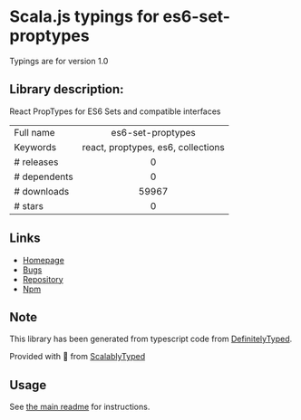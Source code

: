 
# Scala.js typings for es6-set-proptypes

Typings are for version 1.0

## Library description:
React PropTypes for ES6 Sets and compatible interfaces

|                    |                 |
| ------------------ | :-------------: |
| Full name          | es6-set-proptypes |
| Keywords           | react, proptypes, es6, collections |
| # releases         | 0 |
| # dependents       | 0 |
| # downloads        | 59967 |
| # stars            | 0 |

## Links
- [Homepage](https://github.com/andrewbranch/es6-set-proptypes#readme)
- [Bugs](https://github.com/andrewbranch/es6-set-proptypes/issues)
- [Repository](https://github.com/andrewbranch/es6-set-proptypes)
- [Npm](https://www.npmjs.com/package/es6-set-proptypes)
    


## Note
This library has been generated from typescript code from [DefinitelyTyped](https://definitelytyped.org).

Provided with :purple_heart: from [ScalablyTyped](https://github.com/oyvindberg/ScalablyTyped)

## Usage
See [the main readme](../../readme.md) for instructions.


